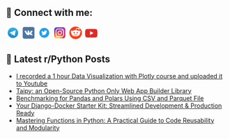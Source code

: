 ## 🔎 Connect with me:
[<img src="https://github.com/bullbesh/bullbesh/blob/main/images/Telegram.png" width="32" height="32" />](https://t.me/bullbesh)
[<img src="https://github.com/bullbesh/bullbesh/blob/main/images/VK.png" width="32" height="32" />](https://vk.com/bullbesh)
[<img src="https://github.com/bullbesh/bullbesh/blob/main/images/Twitter.png" width="32" height="32" />](https://twitter.com/bullbesh1)
[<img src="https://github.com/bullbesh/bullbesh/blob/main/images/Instagram.png" width="32" height="32" />](https://www.instagram.com/bullbesh)
[<img src="https://github.com/bullbesh/bullbesh/blob/main/images/Reddit.png" width="32" height="32" />](https://www.reddit.com/user/bullbesh)
[<img src="https://github.com/bullbesh/bullbesh/blob/main/images/YouTube.png" width="32" height="32" />](https://www.youtube.com/channel/UCtfjRs6uzgq5mfm8S06WTcg)

## 📕 Latest r/Python Posts
<!-- BLOG-POST-LIST:START -->
- [I recorded a 1 hour Data Visualization with Plotly course and uploaded it to Youtube](https://www.reddit.com/r/Python/comments/13idtqw/i_recorded_a_1_hour_data_visualization_with/)
- [Taipy: an Open-Source Python Only Web App Builder Library](https://www.reddit.com/r/Python/comments/13iawcm/taipy_an_opensource_python_only_web_app_builder/)
- [Benchmarking for Pandas and Polars Using CSV and Parquet File](https://www.reddit.com/r/Python/comments/13i9wco/benchmarking_for_pandas_and_polars_using_csv_and/)
- [Your Django-Docker Starter Kit: Streamlined Development &amp; Production Ready](https://www.reddit.com/r/Python/comments/13i8xla/your_djangodocker_starter_kit_streamlined/)
- [Mastering Functions in Python: A Practical Guide to Code Reusability and Modularity](https://www.reddit.com/r/Python/comments/13i8v71/mastering_functions_in_python_a_practical_guide/)
<!-- BLOG-POST-LIST:END -->
